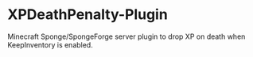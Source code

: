 # XPDeathPenalty-Plugin
Minecraft Sponge/SpongeForge server plugin to drop XP on death when KeepInventory is enabled.
